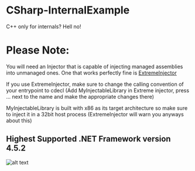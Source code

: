 # CSharp-InternalExample
C++ only for internals? Hell no!

# Please Note:
You will need an Injector that is capable of injecting managed assemblies into unmanaged ones.
One that works perfectly fine is [ExtremeInjector](https://github.com/master131/ExtremeInjector)

If you use ExtremeInjector, make sure to change the calling convention of your entrypoint to cdecl
(Add MyInjectableLibrary in Extreme injector, press ... next to the name and make the appropriate changes there)

MyInjectableLibrary is built with x86 as its target architecture so make sure to inject it in a 32bit host process (ExtremeInjector will warn you anyways about this)

## Highest Supported .NET Framework version 4.5.2

![alt text](https://i.imgur.com/KSXDXUF.png "Showcase")